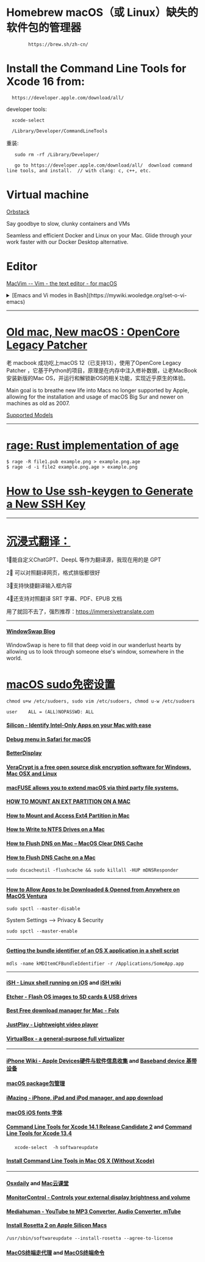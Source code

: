 # Homebrew macOS（或 Linux）缺失的软件包的管理器

            https://brew.sh/zh-cn/

# Install the Command Line Tools for Xcode 16 from:
      
      https://developer.apple.com/download/all/

  developer tools:  

      xcode-select 
      
      /Library/Developer/CommandLineTools

   重装:  
   
       sudo rm -rf /Library/Developer/

       go to https://developer.apple.com/download/all/  download command line tools, and install.  // with clang: c, c++, etc.

       

# Virtual machine

[Orbstack](https://orbstack.dev/)

Say goodbye to slow, clunky containers and VMs

Seamless and efficient Docker and Linux on your Mac. Glide through your work faster with our Docker Desktop alternative.



# Editor

[MacVim -- Vim - the text editor - for macOS](https://github.com/macvim-dev/macvim)

<details>
  <summary> [Emacs and Vi modes in Bash](https://mywiki.wooledge.org/set-o-vi-emacs) </summary>

#### Vi Mode

$ set -o vi
Vi mode allows for the use of vi like commands when at the bash prompt. When set to this mode initially you will be in insert mode (be able to type at the prompt unlike when you enter vi). Hitting the escape key takes you into command mode.
Commands to take advantage of bash's Vi Mode:

h - Move cursor left

l - Move cursor right

A - Move cursor to end of line and put in insert mode

0 - (zero) Move cursor to beginning of line (doesn't put in insert mode)

i - Put into insert mode at current position

a - Put into insert mode after current position

dd - Delete line (saved for pasting)

D - Delete text after current cursor position (saved for pasting)

p - Paste text that was deleted

j - Move up through history commands

k - Move down through history commands

u - Undo

</details>

---
# [Old mac, New macOS : OpenCore Legacy Patcher](https://github.com/dortania/OpenCore-Legacy-Patcher)

老 macbook 成功吃上macOS 12（已支持13），使用了OpenCore Legacy Patcher ，它基于Python的项目，原理是在内存中注入修补数据，让老MacBook安装新版的Mac OS，并运行和解锁新OS的相关功能，实现近乎原生的体验。

Main goal is to breathe new life into Macs no longer supported by Apple, allowing for the installation and usage of macOS Big Sur and newer on machines as old as 2007.

[Supported Models](https://dortania.github.io/OpenCore-Legacy-Patcher/MODELS.html)

---
# [rage: Rust implementation of age](https://github.com/str4d/rage)
```
$ rage -R file1.pub example.png > example.png.age
$ rage -d -i file2 example.png.age > example.png
```
# [How to Use ssh-keygen to Generate a New SSH Key](https://www.ssh.com/academy/ssh/keygen)

---
# [沉浸式翻译：](https://immersivetranslate.com)

1⃣能自定义ChatGPT、DeepL 等作为翻译源，我现在用的是 GPT 

2⃣ 可以对照翻译网页，格式排版都很好

3⃣支持快捷翻译输入框内容

4⃣还支持对照翻译 SRT 字幕、PDF、EPUB 文档

用了就回不去了，强烈推荐：https://immersivetranslate.com

---
#### [WindowSwap Blog](https://www.window-swap.com/Window)

WindowSwap is here to fill that deep void in our wanderlust hearts by allowing us to look through someone else's window, somewhere in the world.



#  [macOS sudo免密设置](https://blog.csdn.net/cengjingcanghai123/article/details/119797480)
```
chmod u+w /etc/sudoers, sudo vim /etc/sudoers, chmod u-w /etc/sudoers

user    ALL = (ALL)NOPASSWD: ALL
```

####   [Silicon - Identify Intel-Only Apps on your Mac with ease](https://github.com/DigiDNA/Silicon)


####   [Debug menu in Safari for macOS](https://appletoolbox.com/not-seeing-the-debug-menu-in-safari-for-macos-big-sur-safari-14-fix-it/)


####   [BetterDisplay](https://github.com/waydabber/BetterDisplay)


####   [VeraCrypt is a free open source disk encryption software for Windows, Mac OSX and Linux](https://veracrypt.fr/)


####   [macFUSE allows you to extend macOS via third party file systems.](https://github.com/osxfuse/osxfuse)


####  [HOW TO MOUNT AN EXT PARTITION ON A MAC](https://hackmylinux.com/2018/02/18/how-to-mount-and-read-a-linux-partition-on-a-mac-ext2-ext3-ext4/)


####  [How to Mount and Access Ext4 Partition in Mac](https://www.maketecheasier.com/mount-access-ext4-partition-mac/)


####  [How to Write to NTFS Drives on a Mac](https://www.howtogeek.com/236055/how-to-write-to-ntfs-drives-on-a-mac/)



####  [How to Flush DNS on Mac – MacOS Clear DNS Cache](https://www.freecodecamp.org/news/how-to-flush-dns-on-mac-macos-clear-dns-cache/)


####  [How to Flush DNS Cache on a Mac](https://www.lifewire.com/flush-dns-cache-on-a-mac-5209298)


  `sudo dscacheutil -flushcache && sudo killall -HUP mDNSResponder`

---

####  [How to Allow Apps to be Downloaded & Opened from Anywhere on MacOS Ventura](https://osxdaily.com/2022/11/17/allow-apps-downloaded-open-anywhere-macos/)


  `sudo spctl --master-disable` 


  System Settings --> Privacy & Security


  `sudo spctl --master-enable`

---

####  [Getting the bundle identifier of an OS X application in a shell script](https://superuser.com/questions/346369/getting-the-bundle-identifier-of-an-os-x-application-in-a-shell-script)


`mdls -name kMDItemCFBundleIdentifier -r /Applications/SomeApp.app`

---

####  [iSH -  Linux shell running on iOS](https://github.com/ish-app/ish) and [iSH wiki](https://github.com/ish-app/ish/wiki)


####  [Etcher - Flash OS images to SD cards & USB drives](https://github.com/balena-io/etcher)


####  [Best Free download manager for Mac - Folx](https://www.electronic.us/products/folx/)


####  [JustPlay - Lightweight video player](https://www.electronic.us/just-play.html)


####  [VirtualBox - a general-purpose full virtualizer](https://www.virtualbox.org)


---
####  [iPhone Wiki - Apple Devices硬件与软件信息收集](https://www.theiphonewiki.com) and [Baseband device 基带设备](https://www.theiphonewiki.com/wiki/Baseband_Device)


####  [ macOS package包管理 ](./package.md)


#### [iMazing - iPhone, iPad and iPod manager, and  app download](https://imazing.com/downloads)


####  [macOS iOS fonts 字体](./fonts.md)


####  [Command Line Tools for Xcode 14.1 Release Candidate 2](https://developer.apple.com/download/all/?q=Xcode) and [Command Line Tools for Xcode 13.4](https://download.developer.apple.com/Developer_Tools/Command_Line_Tools_for_Xcode_13.4/Command_Line_Tools_for_Xcode_13.4.dmg)


`   xcode-select  -h`  `softwareupdate`  

####  [Install Command Line Tools in Mac OS X (Without Xcode)](https://osxdaily.com/2014/02/12/install-command-line-tools-mac-os-x/)
  
---
####  [Osxdaily](https://osxdaily.com) and [Mac云课堂 ](https://www.youtube.com/channel/UCGHCIkfEHaKT7zsq8wzqeOQ)


####  [MonitorControl - Controls your external display brightness and volume](https://github.com/MonitorControl/MonitorControl)


####  [Mediahuman - YouTube to MP3 Converter, Audio Converter, mTube](https://www.mediahuman.com/)


####  [Install Rosetta 2 on Apple Silicon Macs](https://osxdaily.com/2020/12/04/how-install-rosetta-2-apple-silicon-mac/)

  `/usr/sbin/softwareupdate --install-rosetta --agree-to-license`


####  [MacOS终端走代理](https://github.com/mrdulin/blog/issues/18) and [MacOS终端命令](https://github.com/qLzhu/macCommand)
